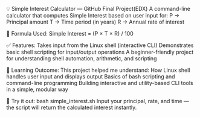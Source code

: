 💡 Simple Interest Calculator — GitHub Final Project(EDX)
A command-line calculator that computes Simple Interest based on user input for:
P → Principal amount
T → Time period (in years)
R → Annual rate of interest

🧮 Formula Used:
Simple Interest = (P × T × R) / 100

✅ Features:
Takes input from the Linux shell (interactive CLI)
Demonstrates basic shell scripting for input/output operations
A beginner-friendly project for understanding shell automation, arithmetic, and scripting

🎯 Learning Outcome:
This project helped me understand:
How Linux shell handles user input and displays output
Basics of bash scripting and command-line programming
Building interactive and utility-based CLI tools in a simple, modular way

🚀 Try it out:
bash simple_interest.sh
Input your principal, rate, and time — the script will return the calculated interest instantly.
